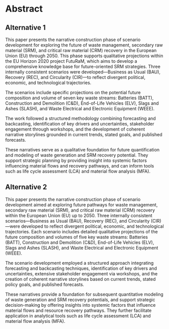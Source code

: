 # Abstract

## Alternative 1

This paper presents the narrative construction phase of scenario development for exploring the future of waste management, secondary raw material (SRM), and critical raw material (CRM) recovery in the European Union (EU) through 2050. This phase supports qualitative projections within the EU Horizon 2020 project FutuRaM, which aims to develop a comprehensive knowledge base for future-oriented SRM strategies. Three internally consistent scenarios were developed—Business as Usual (BAU), Recovery (REC), and Circularity (CIR)—to reflect divergent political, economic, and technological trajectories.

The scenarios include specific projections on the potential future composition and volume of seven key waste streams: Batteries (BATT), Construction and Demolition (C&D), End-of-Life Vehicles (ELV), Slags and Ashes (SLASH), and Waste Electrical and Electronic Equipment (WEEE).

The work followed a structured methodology combining forecasting and backcasting, identification of key drivers and uncertainties, stakeholder engagement through workshops, and the development of coherent narrative storylines grounded in current trends, stated goals, and published forecasts.

These narratives serve as a qualitative foundation for future quantification and modeling of waste generation and SRM recovery potential. They support strategic planning by providing insight into systemic factors influencing material flows and recovery pathways, and can inform tools such as life cycle assessment (LCA) and material flow analysis (MFA).

## Alternative 2

This paper presents the narrative construction phase of scenario development aimed at exploring future pathways for waste management, secondary raw material (SRM), and critical raw material (CRM) recovery within the European Union (EU) up to 2050. Three internally consistent scenarios—Business as Usual (BAU), Recovery (REC), and Circularity (CIR)—were developed to reflect divergent political, economic, and technological trajectories.
Each scenario includes detailed qualitative projections of the future composition and volumes of five key waste streams: Batteries (BATT), Construction and Demolition (C&D), End-of-Life Vehicles (ELV), Slags and Ashes (SLASH), and Waste Electrical and Electronic Equipment (WEEE). 

The scenario development employed a structured approach integrating forecasting and backcasting techniques, identification of key drivers and uncertainties, extensive stakeholder engagement via workshops, and the creation of coherent narrative storylines based on current trends, stated policy goals, and published forecasts. 

These narratives provide a foundation for subsequent quantitative modeling of waste generation and SRM recovery potentials, and support strategic decision-making by offering insights into systemic factors that influence material flows and resource recovery pathways. They further facilitate application in analytical tools such as life cycle assessment (LCA) and material flow analysis (MFA).
